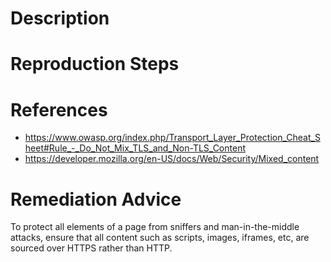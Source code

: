 # Description


# Reproduction Steps


# References

- https://www.owasp.org/index.php/Transport_Layer_Protection_Cheat_Sheet#Rule_-_Do_Not_Mix_TLS_and_Non-TLS_Content
- https://developer.mozilla.org/en-US/docs/Web/Security/Mixed_content


# Remediation Advice

To protect all elements of a page from sniffers and man-in-the-middle attacks, ensure that all content such as scripts, images, iframes, etc, are sourced over HTTPS rather than HTTP.